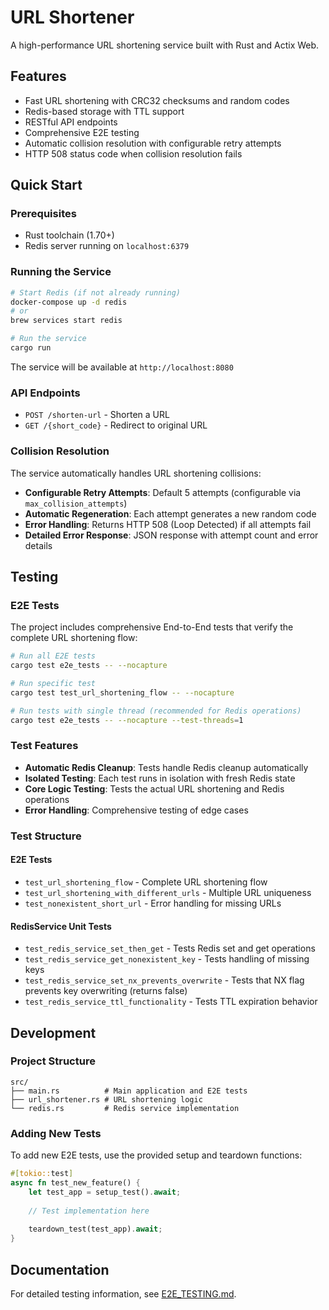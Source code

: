 # URL Shortener

A high-performance URL shortening service built with Rust and Actix Web.

## Features

- Fast URL shortening with CRC32 checksums and random codes
- Redis-based storage with TTL support
- RESTful API endpoints
- Comprehensive E2E testing
- Automatic collision resolution with configurable retry attempts
- HTTP 508 status code when collision resolution fails

## Quick Start

### Prerequisites

- Rust toolchain (1.70+)
- Redis server running on `localhost:6379`

### Running the Service

```bash
# Start Redis (if not already running)
docker-compose up -d redis
# or
brew services start redis

# Run the service
cargo run
```

The service will be available at `http://localhost:8080`

### API Endpoints

- `POST /shorten-url` - Shorten a URL
- `GET /{short_code}` - Redirect to original URL

### Collision Resolution

The service automatically handles URL shortening collisions:
- **Configurable Retry Attempts**: Default 5 attempts (configurable via `max_collision_attempts`)
- **Automatic Regeneration**: Each attempt generates a new random code
- **Error Handling**: Returns HTTP 508 (Loop Detected) if all attempts fail
- **Detailed Error Response**: JSON response with attempt count and error details

## Testing

### E2E Tests

The project includes comprehensive End-to-End tests that verify the complete URL shortening flow:

```bash
# Run all E2E tests
cargo test e2e_tests -- --nocapture

# Run specific test
cargo test test_url_shortening_flow -- --nocapture

# Run tests with single thread (recommended for Redis operations)
cargo test e2e_tests -- --nocapture --test-threads=1
```

### Test Features

- **Automatic Redis Cleanup**: Tests handle Redis cleanup automatically
- **Isolated Testing**: Each test runs in isolation with fresh Redis state
- **Core Logic Testing**: Tests the actual URL shortening and Redis operations
- **Error Handling**: Comprehensive testing of edge cases

### Test Structure

#### E2E Tests
- `test_url_shortening_flow` - Complete URL shortening flow
- `test_url_shortening_with_different_urls` - Multiple URL uniqueness
- `test_nonexistent_short_url` - Error handling for missing URLs

#### RedisService Unit Tests
- `test_redis_service_set_then_get` - Tests Redis set and get operations
- `test_redis_service_get_nonexistent_key` - Tests handling of missing keys
- `test_redis_service_set_nx_prevents_overwrite` - Tests that NX flag prevents key overwriting (returns false)
- `test_redis_service_ttl_functionality` - Tests TTL expiration behavior

## Development

### Project Structure

```
src/
├── main.rs          # Main application and E2E tests
├── url_shortener.rs # URL shortening logic
└── redis.rs         # Redis service implementation
```

### Adding New Tests

To add new E2E tests, use the provided setup and teardown functions:

```rust
#[tokio::test]
async fn test_new_feature() {
    let test_app = setup_test().await;
    
    // Test implementation here
    
    teardown_test(test_app).await;
}
```

## Documentation

For detailed testing information, see [E2E_TESTING.md](E2E_TESTING.md).
